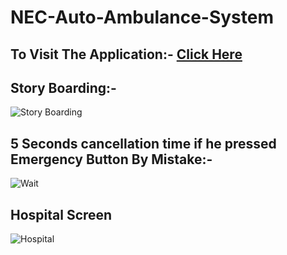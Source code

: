 # NEC-Auto-Ambulance-System

## To Visit The Application:- [Click Here](https://necautoambulance.in/Auto_Ambu_mobile/user_help.php)


## Story Boarding:- 

![Story Boarding](https://github.com/Akash-goyal-github/NEC-Auto-Ambulance-System/blob/master/Story%20Boarding%20Of%20NEC%20Auto%20Ambulance%20System.PNG)


## 5 Seconds cancellation time if he pressed Emergency Button By Mistake:-

![Wait](https://github.com/Akash-goyal-github/NEC-Auto-Ambulance-System/blob/master/Road%20Accident%20victim's%20Screens/1.%20On%20clicking%20Emergency%20waiting%20for%205.PNG)


## Hospital Screen

![Hospital](https://github.com/Akash-goyal-github/NEC-Auto-Ambulance-System/blob/master/Hospital's%20Screen/1.%20Confirm%20whether%20Auto%20driver%20Dropped%20Patient%20or%20not.jpeg)


